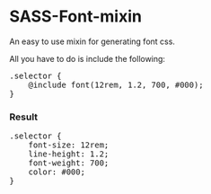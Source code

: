 # SASS-Font-mixin
An easy to use mixin for generating font css.

All you have to do is include the following:

<pre>
.selector {
    @include font(12rem, 1.2, 700, #000);
}
</pre>

<h3>Result</h3>

<pre>
.selector {
    font-size: 12rem;
    line-height: 1.2;
    font-weight: 700;
    color: #000;
}
</pre>

